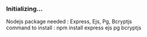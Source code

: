 ### Initializing...
Nodejs package needed : Express, Ejs, Pg, Bcryptjs <br/>
command to install :  npm install express ejs pg bcryptjs 
